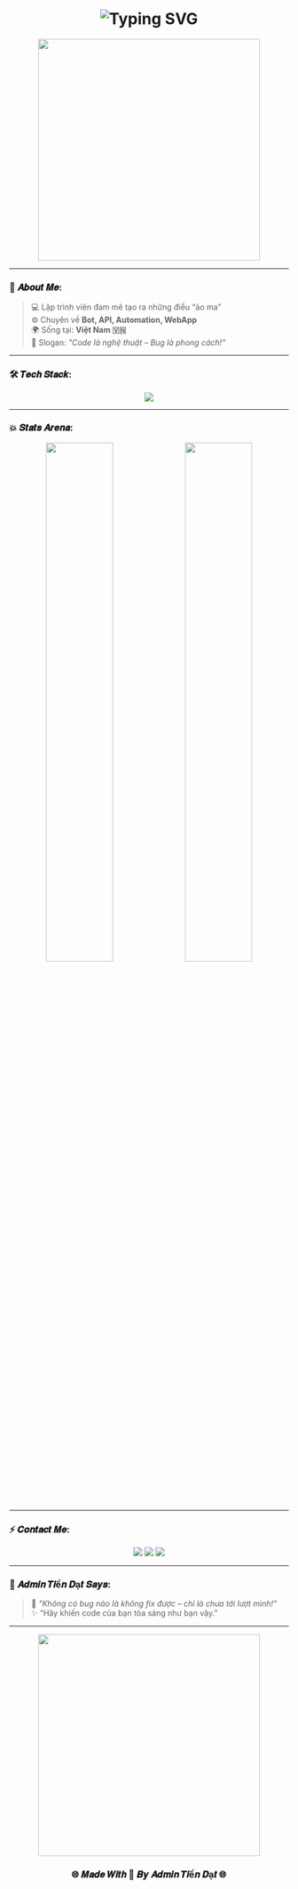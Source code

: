 <!-- 💀 Admin Tiến Đạt 💀 -->
<h1 align="center">
  <img src="https://readme-typing-svg.herokuapp.com?font=Righteous&size=35&duration=4000&pause=1000&color=FF00FF&center=true&vCenter=true&width=500&lines=🧠+Admin+Tiến+Đạt+⚙️;🚀+Developer+From+Vietnam;🔥+Welcome+To+My+World+😎" alt="Typing SVG" />
</h1>

<p align="center">
  <img src="https://i.imgur.com/yY1eY7G.gif" width="400px" />
</p>

---

### 🌈 𝑨𝒃𝒐𝒖𝒕 𝑴𝒆:
> 💻 Lập trình viên đam mê tạo ra những điều “ảo ma” <br>
> ⚙️ Chuyên về **Bot, API, Automation, WebApp** <br>
> 🌍 Sống tại: **Việt Nam 🇻🇳** <br>
> 🧠 Slogan: *"Code là nghệ thuật – Bug là phong cách!"* <br>

---

### 🛠️ 𝑻𝒆𝒄𝒉 𝑺𝒕𝒂𝒄𝒌:
<p align="center">
  <img src="https://skillicons.dev/icons?i=python,nodejs,js,html,css,github,vscode,linux" />
</p>

---

### 💥 𝑺𝒕𝒂𝒕𝒔 𝑨𝒓𝒆𝒏𝒂:
<p align="center">
  <img src="https://github-readme-stats.vercel.app/api?username=datzk25&show_icons=true&theme=radical" width="49%" />
  <img src="https://github-readme-streak-stats.herokuapp.com/?user=datzk25&theme=radical" width="49%" />
</p>

---

### ⚡ 𝑪𝒐𝒏𝒕𝒂𝒄𝒕 𝑴𝒆:
<p align="center">
  <a href="https://facebook.com/yourprofile"><img src="https://img.shields.io/badge/Facebook-%231877F2.svg?&style=for-the-badge&logo=facebook&logoColor=white" /></a>
  <a href="mailto:yourmail@gmail.com"><img src="https://img.shields.io/badge/Gmail-D14836?style=for-the-badge&logo=gmail&logoColor=white" /></a>
  <a href="https://github.com/datzk25"><img src="https://img.shields.io/badge/GitHub-171515?style=for-the-badge&logo=github&logoColor=white" /></a>
</p>

---

### 🧠 𝑨𝒅𝒎𝒊𝒏 𝑻𝒊ế𝒏 𝑫ạ𝒕 𝑺𝒂𝒚𝒔:
> 💬 *"Không có bug nào là không fix được – chỉ là chưa tới lượt mình!"*  
> ✨ “Hãy khiến code của bạn tỏa sáng như bạn vậy.”

---

<p align="center">
  <img src="https://i.imgur.com/ZV1vV8z.gif" width="400px" />
</p>

<h3 align="center">🌐 𝑴𝒂𝒅𝒆 𝑾𝒊𝒕𝒉 💖 𝑩𝒚 𝑨𝒅𝒎𝒊𝒏 𝑻𝒊ế𝒏 𝑫ạ𝒕 🌐</h3>
